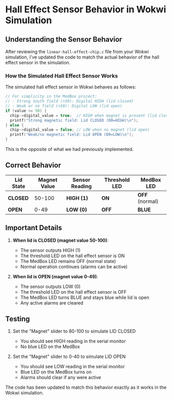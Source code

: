 # Hall Effect Sensor Behavior in Wokwi Simulation

## Understanding the Sensor Behavior

After reviewing the `linear-hall-effect-chip.c` file from your Wokwi simulation, I've updated the code to match the actual behavior of the hall effect sensor in the simulation.

### How the Simulated Hall Effect Sensor Works

The simulated hall effect sensor in Wokwi behaves as follows:

```c
// For simplicity in the MedBox project:
// - Strong South field (>50): Digital HIGH (lid closed)
// - Weak or no field (<50): Digital LOW (lid open)
if (value >= 50) {
  chip->digital_value = true;  // HIGH when magnet is present (lid closed)
  printf("Strong magnetic field: Lid CLOSED (D0=HIGH)\n");
} else {
  chip->digital_value = false; // LOW when no magnet (lid open)
  printf("Weak/no magnetic field: Lid OPEN (D0=LOW)\n");
}
```

This is the opposite of what we had previously implemented.

## Correct Behavior

| Lid State | Magnet Value | Sensor Reading | Threshold LED | MedBox LED |
|-----------|--------------|----------------|---------------|------------|
| **CLOSED** | 50-100 | **HIGH (1)** | **ON** | **OFF** (normal) |
| **OPEN** | 0-49 | **LOW (0)** | **OFF** | **BLUE** |

## Important Details

1. **When lid is CLOSED (magnet value 50-100)**:
   - The sensor outputs HIGH (1)
   - The threshold LED on the hall effect sensor is ON
   - The MedBox LED remains OFF (normal state)
   - Normal operation continues (alarms can be active)

2. **When lid is OPEN (magnet value 0-49)**:
   - The sensor outputs LOW (0)
   - The threshold LED on the hall effect sensor is OFF
   - The MedBox LED turns BLUE and stays blue while lid is open
   - Any active alarms are cleared

## Testing

1. Set the "Magnet" slider to 80-100 to simulate LID CLOSED
   - You should see HIGH reading in the serial monitor
   - No blue LED on the MedBox

2. Set the "Magnet" slider to 0-40 to simulate LID OPEN
   - You should see LOW reading in the serial monitor
   - Blue LED on the MedBox turns on
   - Alarms should clear if any were active

The code has been updated to match this behavior exactly as it works in the Wokwi simulation.
